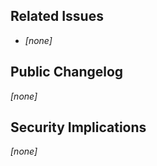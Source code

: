 ## Related Issues

- _[none]_
	
## Public Changelog
	
_[none]_
	
## Security Implications
	
_[none]_
